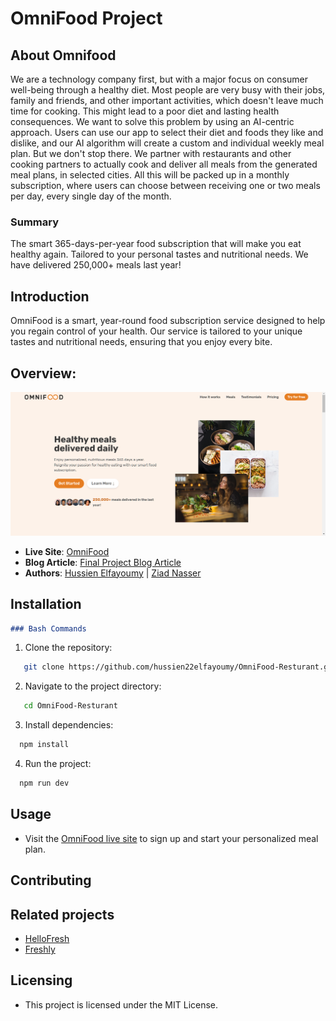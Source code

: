 # OmniFood Project

## About Omnifood

We are a technology company first, but with a major focus on consumer well-being through a healthy diet. Most people are very busy with their jobs, family and friends, and other important activities, which doesn't leave much time for cooking. This might lead to a poor diet and lasting health consequences. We want to solve this problem by using an AI-centric approach. Users can use our app to select their diet and foods they like and dislike, and our AI algorithm will create a custom and individual weekly meal plan. But we don't stop there. We partner with restaurants and other cooking partners to actually cook and deliver all meals from the generated meal plans, in selected cities. All this will be packed up in a monthly subscription, where users can choose between receiving one or two meals per day, every single day of the month.

### Summary

The smart 365-days-per-year food subscription that will make you eat healthy again. Tailored to your personal tastes and nutritional needs. We have delivered 250,000+ meals last year!

## Introduction

OmniFood is a smart, year-round food subscription service designed to help you regain control of your health. Our service is tailored to your unique tastes and nutritional needs, ensuring that you enjoy every bite.

## Overview:

![Website](./src/assets/img/website-img.png)

- **Live Site**: [OmniFood](https://omnifood-resturant-alx.netlify.app/)
- **Blog Article**: [Final Project Blog Article](https://your-blog-link.com)
- **Authors**: [Hussien Elfayoumy](https://www.linkedin.com/in/hussien-elfayoumy-551721270/) | [Ziad Nasser](https://www.linkedin.com/in/ziadnasser20/)

## Installation

```md
### Bash Commands
```

1. Clone the repository:

```bash
   git clone https://github.com/hussien22elfayoumy/OmniFood-Resturant.git
```

2. Navigate to the project directory:

```bash
   cd OmniFood-Resturant
```

3. Install dependencies:

```bash
  npm install
```

4. Run the project:

```bash
  npm run dev
```

## Usage

- Visit the [OmniFood live site](https://omnifood-resturant-alx.netlify.app/) to sign up and start your personalized meal plan.

## Contributing

## Related projects

- [HelloFresh](https://www.hellofresh.com)
- [Freshly](https://www.freshly.com)

## Licensing

- This project is licensed under the MIT License.
